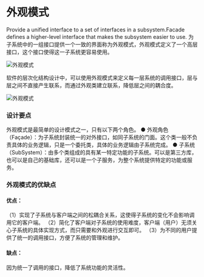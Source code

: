 # 外观模式

Provide a unified interface to a set of interfaces in a subsystem.Facade defines a higher-level interface that makes the subsystem easier to use.
为子系统中的一组接口提供一个一致的界面称为外观模式，外观模式定义了一个高层接口，这个接口使得这一子系统更容易使用。

![外观模式](https://typora-1300715298.cos.ap-shanghai.myqcloud.com/uPic/image-20210615192350195.png)

软件的层次化结构设计中，可以使用外观模式来定义每一层系统的调用接口，层与层之间不直接产生联系，而通过外观类建立联系，降低层之间的耦合度。

![外观模式](https://typora-1300715298.cos.ap-shanghai.myqcloud.com/uPic/image-20210615192412049.png)

### 设计要点

外观模式是最简单的设计模式之一，只有以下两个角色。
● 外观角色（Façade）：为子系统封装统一的对外接口，如同子系统的门面。这个类一般不负责具体的业务逻辑，只是一个委托类，具体的业务逻辑由子系统完成。
● 子系统（SubSystem）：由多个类组成的具有某一特定功能的子系统。可以是第三方库，也可以是自己的基础库，还可以是一个子服务，为整个系统提供特定的功能或服务。

### 外观模式的优缺点

#### 优点：

（1）实现了子系统与客户端之间的松耦合关系，这使得子系统的变化不会影响调用它的客户端。
（2）简化了客户端对子系统的使用难度，客户端（用户）无须关心子系统的具体实现方式，而只需要和外观进行交互即可。
（3）为不同的用户提供了统一的调用接口，方便了系统的管理和维护。

#### 缺点：

因为统一了调用的接口，降低了系统功能的灵活性。